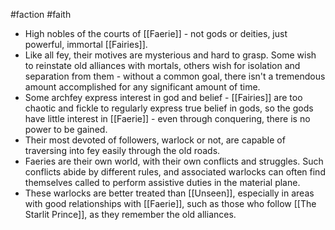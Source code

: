#faction #faith
* High nobles of the courts of [[Faerie]] - not gods or deities, just powerful, immortal [[Fairies]].
* Like all fey, their motives are mysterious and hard to grasp. Some wish to reinstate old alliances with mortals, others wish for isolation and separation from them - without a common goal, there isn't a tremendous amount accomplished for any significant amount of time.
* Some archfey express interest in god and belief - [[Fairies]] are too chaotic and fickle to regularly express true belief in gods, so the gods have little interest in [[Faerie]] - even through conquering, there is no power to be gained.
* Their most devoted of followers, warlock or not, are capable of traversing into fey easily through the old roads.
* Faeries are their own world, with their own conflicts and struggles. Such conflicts abide by different rules, and associated warlocks can often find themselves called to perform assistive duties in the material plane.
* These warlocks are better treated than [[Unseen]], especially in areas with good relationships with [[Faerie]], such as those who follow [[The Starlit Prince]], as they remember the old alliances.
